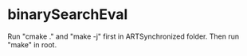 # binarySearchEval

Run "cmake ." and "make -j" first in ARTSynchronized folder.
Then run "make" in root.
